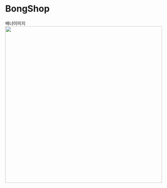 # BongShop

배너이미지
<img src="https://user-images.githubusercontent.com/125847340/235342161-e25e03d8-7abc-44eb-8feb-8911465f1068.jpg" width="500px">
